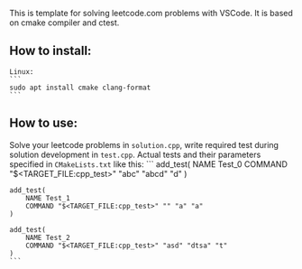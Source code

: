 This is template for solving leetcode.com problems with VSCode. It is based on cmake compiler and ctest.

## How to install:
    Linux:
    ```
    sudo apt install cmake clang-format
    ```

## How to use:
Solve your leetcode problems in ``solution.cpp``, write required test during solution development in ``test.cpp``. Actual tests and their parameters specified in ``CMakeLists.txt`` like this:
    ```
    add_test(
        NAME Test_0
        COMMAND "$<TARGET_FILE:cpp_test>" "abc" "abcd" "d"
    )

    add_test(
        NAME Test_1
        COMMAND "$<TARGET_FILE:cpp_test>" "" "a" "a"
    )

    add_test(
        NAME Test_2
        COMMAND "$<TARGET_FILE:cpp_test>" "asd" "dtsa" "t"
    )
    ```